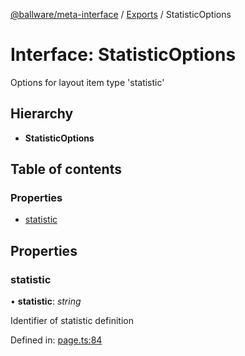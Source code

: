 [@ballware/meta-interface](../README.md) / [Exports](../modules.md) / StatisticOptions

# Interface: StatisticOptions

Options for layout item type 'statistic'

## Hierarchy

* **StatisticOptions**

## Table of contents

### Properties

- [statistic](statisticoptions.md#statistic)

## Properties

### statistic

• **statistic**: *string*

Identifier of statistic definition

Defined in: [page.ts:84](https://github.com/frankball/ballware-meta-interface/blob/157bdb2/src/page.ts#L84)
